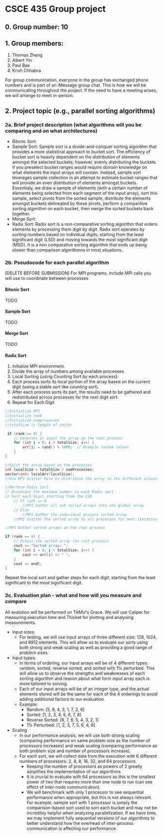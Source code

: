 # CSCE 435 Group project

## 0. Group number: 10

## 1. Group members:
1. Thomas Zheng
2. Albert Yin
3. Paul Bae
4. Krish Chhabra

For group communication, everyone in the group has exchanged phone numbers and is part of an iMessage group chat. This is how we will be communicating throughout the project. If the need to have a meeting arises, we will arrange to meet in-person.

## 2. Project topic (e.g., parallel sorting algorithms)

### 2a. Brief project description (what algorithms will you be comparing and on what architectures)

- Bitonic Sort: 
- Sample Sort: Sample sort is a divide-and-conquer sorting algorithm that provides a more statistical approach to bucket sort. The efficiency of bucket sort is heavily dependent on the distribution of elements amongst the selected buckets; however, evenly distributing the buckets if you preselect bucket ranges would require domain knowledge on what elements the input arrays will contain. Instead, sample sort leverages sample collection in an attempt to estimate bucket ranges that will provide an even distribution of elements amongst buckets. Essentialy, we draw a sample of elements (with a certain number of elements being selected from each segment of the input array), sort this sample, select pivots from the sorted sample, distribute the elements amongst buckets delineated by these pivots, perform a comparitive sorting algorithm on each bucket, then merge the sorted buckets back together.
- Merge Sort: 
- Radix Sort: Radix sort is a non-comparative sorting algorithm that orders elements by processing them digit by digit. Radix sort operates by sorting numbers based on individual digits, starting from the least significant digit (LSD) and moving towards the most significant digit (MSD). It is a non comparative sorting algorithm that ends up being slower than comparison algorithmns in most situations.

### 2b. Pseudocode for each parallel algorithm
[DELETE BEFORE SUBMISSION] For MPI programs, include MPI calls you will use to coordinate between processes

#### Bitonic Sort
TODO

#### Sample Sort
TODO

#### Merge Sort
TODO

#### Radix Sort
1. Initialize MPI environment.
2. Divide the array of numbers among available processes.
3. Local Sorting (using Counting Sort by each process):
4. Each process sorts its local portion of the array based on the current digit (using a stable sort like counting sort).
5. After each process sorts its part, the results need to be gathered and redistributed across processes for the next digit sort.
6. Repeat for Each Digit

```cpp
//Initialize MPI
//Initialize rank
//Initialize numprocesses
//totalSize is length of vector

 if (rank == 0) {
    // Generate or input the array on the root process
    for (int i = 0; i < totalSize; i++) {
        arr[i] = rand() % 1000;  // Example random values
    }
}

//Split the array based on the processes
int localSize = totalSize / numProcesses;
vector<int> localArr(localSize);
//Use MPI Scatter here to distribute the array to the different processes

//Perform Radix Sort
// Broadcast the maximum number in each Radix sort
// Sort each digit starting from the LSD
    // If rank == 0
        //MPI Gather all sub sorted arrays into one global array
    // Else
        //MPI Gather the individual process sorted array
    //MPI Scatter the sorted array to all processes for next iteration

//MPI Gather sorted arrays on the root process

if (rank == 0) {
    // Output the sorted array (on root process)
    cout << "Sorted array: ";
    for (int i = 0; i < totalSize; i++) {
        cout << arr[i] << " ";
    }
    cout << endl;
}
```

Repeat the local sort and gather steps for each digit, starting from the least significant to the most significant digit.

### 2c. Evaluation plan - what and how will you measure and compare
All evalution will be performed on TAMU's Grace. We will use Caliper for measuring execution time and Thicket for plotting and analysing measurements.

- Input sizes:
    - For testing, we will use input arrays of three different size: 128, 1024, and 8912 elements. This will allow us to evaluate our sorts using both strong and weak scaling as well as providing a good range of problem sizes.
- Input types:
    - In terms of ordering, our input arrays will be of 4 different types: random, sorted, reverse sorted, and sorted with 1% perturbed. This will allow us to observe the strengths and weaknesses of each sorting algorithm and reason about what form input array each is more tailored to solving.
    - Each of our input arrays will be of an integer type, and the actual elements stored will be the same for each of the 4 orderings to avoid adding additional factors to our evaluation.
    - Example:
        - Random: [5, 8, 4, 3, 1, 7, 2, 6]
        - Sorted: [1, 2, 3, 4, 5, 6, 7, 8]
        - Reverse Sorted: [8, 7, 6, 5, 4, 3, 2, 1]
        - 1% Perturbed: [1, 2, 3, 7, 5, 6, 4, 8]
- Scaling
    - In our performance analysis, we will use both strong scaling (comparing performance on same problem size as the number of processors increases) and weak scaling (comparing performance as both problem size and number of processors increase).
    - For each sort, we will collect data from the execution with 6 different numbers of processors: 2, 4, 8, 16, 32, and 64 processors.
        - Keeping the number of processors as powers of 2 greatly simplifies the implementation of our algorithms
        - It is crucial to evaluate with 64 processors as this is the smallest power of two that requires more than one node to run (can see effect of inter-node communication).
        - We will benchmark with only 1 processor to see sequential performance when appropriate, but this is not always relevant. For example, sample sort with 1 processor is simply the comparison-based sort used to sort each bucket and may not be incredibly helpful when analyzing parallelization. If we have time, we may implement fully sequential versions of our algorithms to better understand how the overhead of inter-process communication is affecting our performance.